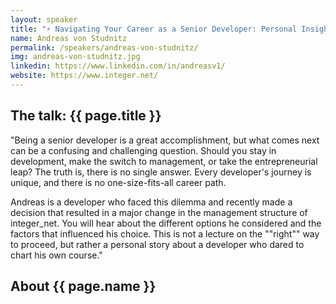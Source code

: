 ```yaml
---
layout: speaker
title: "⚡ Navigating Your Career as a Senior Developer: Personal Insights and Lessons Learned"
name: Andreas von Studnitz
permalink: /speakers/andreas-von-studnitz/
img: andreas-von-studnitz.jpg
linkedin: https://www.linkedin.com/in/andreasv1/
website: https://www.integer.net/
---
```


## The talk: {{ page.title }}

<p>"Being a senior developer is a great accomplishment, but what comes next can be a confusing and challenging question. Should you stay in development, make the switch to management, or take the entrepreneurial leap? The truth is, there is no single answer. Every developer's journey is unique, and there is no one-size-fits-all career path.</p>

<p>Andreas is a developer who faced this dilemma and recently made a decision that resulted in a major change in the management structure of integer_net. You will hear about the different options he considered and the factors that influenced his choice. This is not a lecture on the ""right"" way to proceed, but rather a personal story about a developer who dared to chart his own course."</p>

## About {{ page.name }}

<p></p>
